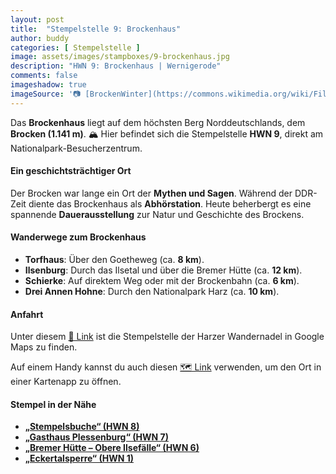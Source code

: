 ```yaml
---
layout: post
title:  "Stempelstelle 9: Brockenhaus"
author: buddy
categories: [ Stempelstelle ]
image: assets/images/stampboxes/9-brockenhaus.jpg
description: "HWN 9: Brockenhaus | Wernigerode"
comments: false
imageshadow: true
imageSource: '📷 [BrockenWinter](https://commons.wikimedia.org/wiki/File:BrockenWinter.jpg) von <a href="//commons.wikimedia.org/wiki/User:B.Thomas95" title="User:B.Thomas95">Thomas Binder</a> unter Lizenz [CC BY-SA 4.0](https://creativecommons.org/licenses/by-sa/4.0)'
---
```


Das **Brockenhaus** liegt auf dem höchsten Berg Norddeutschlands, dem **Brocken (1.141 m)**. 🏔️ Hier befindet sich die Stempelstelle **HWN 9**, direkt am Nationalpark-Besucherzentrum. 

#### Ein geschichtsträchtiger Ort

Der Brocken war lange ein Ort der **Mythen und Sagen**. Während der DDR-Zeit diente das Brockenhaus als **Abhörstation**. Heute beherbergt es eine spannende **Dauerausstellung** zur Natur und Geschichte des Brockens.

#### Wanderwege zum Brockenhaus

- **Torfhaus**: Über den Goetheweg (ca. **8 km**).
- **Ilsenburg**: Durch das Ilsetal und über die Bremer Hütte (ca. **12 km**).
- **Schierke**: Auf direktem Weg oder mit der Brockenbahn (ca. **6 km**).
- **Drei Annen Hohne**: Durch den Nationalpark Harz (ca. **10 km**).

#### Anfahrt

Unter diesem [📍 Link](https://www.google.com/maps/dir/?api=1&origin=&destination=51.79996%2C%2010.61531) ist die Stempelstelle der Harzer Wandernadel in Google Maps zu finden.

<div class="android-only">
  Auf einem Handy kannst du auch diesen 
  <a href="geo:51.79996,10.61531">🗺️ Link</a> 
  verwenden, um den Ort in einer Kartenapp zu öffnen.
  <p></p>
</div>

#### Stempel in der Nähe

- [**„Stempelsbuche“ (HWN 8)**](/stempelstelle-008-stempelsbuche)
- [**„Gasthaus Plessenburg“ (HWN 7)**](/stempelstelle-007-gasthaus-plessenburg)
- [**„Bremer Hütte – Obere Ilsefälle“ (HWN 6)**](/stempelstelle-006-bremer-huette-obere-ilsefaelle)
- [**„Eckertalsperre“ (HWN 1)**](/stempelstelle-001-eckertalsperre-staumauer)
